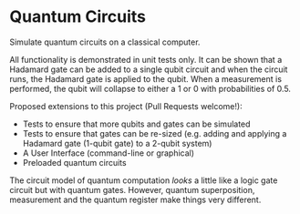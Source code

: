 Quantum Circuits
================

Simulate quantum circuits on a classical computer.

All functionality is demonstrated in unit tests only.  It can be shown that a Hadamard gate can be added to a single qubit circuit and when the circuit runs, the Hadamard gate is applied to the qubit.  When a measurement is performed, the qubit will collapse to either a 1 or 0 with probabilities of 0.5.

Proposed extensions to this project (Pull Requests welcome!):
- Tests to ensure that more qubits and gates can be simulated
- Tests to ensure that gates can be re-sized (e.g. adding and applying a Hadamard gate (1-qubit gate) to a 2-qubit system)
- A User Interface (command-line or graphical)
- Preloaded quantum circuits

The circuit model of quantum computation <i>looks</i> a little like a logic gate circuit but with quantum gates.  However, quantum superposition, measurement and the quantum register make things very different.
